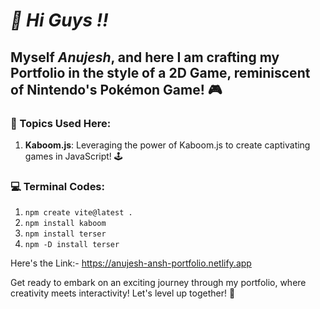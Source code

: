 # _👋 Hi Guys !!_

## Myself _*Anujesh*_, and here I am crafting my Portfolio in the style of a 2D Game, reminiscent of Nintendo's Pokémon Game! 🎮

### 🚀 Topics Used Here:

1. **Kaboom.js**: Leveraging the power of Kaboom.js to create captivating games in JavaScript! 🕹️

### 💻 Terminal Codes:

1. `npm create vite@latest .`
2. `npm install kaboom`
3. `npm install terser`
4. `npm -D install terser`

Here's the Link:- <https://anujesh-ansh-portfolio.netlify.app>

Get ready to embark on an exciting journey through my portfolio, where creativity meets interactivity! Let's level up together! 🌟
